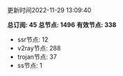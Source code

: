 更新时间2022-11-29 13:09:40

**总订阅: 45**
**总节点: 1496**
**有效节点: 338**
- ssr节点: 12
- v2ray节点: 288
- trojan节点: 37
- ss节点: 1
